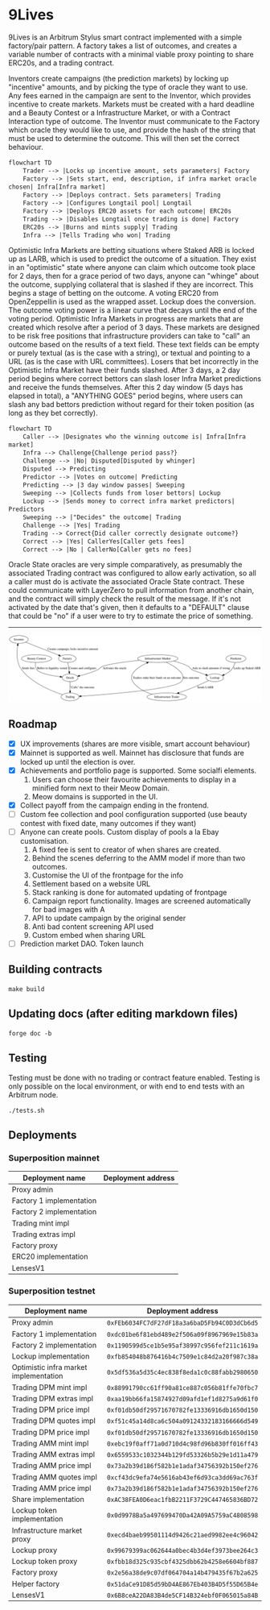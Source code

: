 
# 9Lives

9Lives is an Arbitrum Stylus smart contract implemented with a simple factory/pair
pattern. A factory takes a list of outcomes, and creates a variable number of contracts
with a minimal viable proxy pointing to share ERC20s, and a trading contract.

Inventors create campaigns (the prediction markets) by locking up "incentive" amounts, and
by picking the type of oracle they want to use. Any fees earned in the campaign are sent
to the Inventor, which provides incentive to create markets. Markets must be created with
a hard deadline and a Beauty Contest or a Infrastructure Market, or with a Contract
Interaction type of outcome. The Inventor must communicate to the Factory which oracle
they would like to use, and provide the hash of the string that must be used to determine
the outcome. This will then set the correct behaviour.

```mermaid
flowchart TD
    Trader --> |Locks up incentive amount, sets parameters| Factory
    Factory --> |Sets start, end, description, if infra market oracle chosen| Infra[Infra market]
    Factory --> |Deploys contract. Sets parameters| Trading
    Factory --> |Configures Longtail pool| Longtail
    Factory --> |Deploys ERC20 assets for each outcome| ERC20s
    Trading --> |Disables Longtail once trading is done| Factory
    ERC20s --> |Burns and mints supply| Trading
    Infra --> |Tells Trading who won| Trading
```

Optimistic Infra Markets are betting situations where Staked ARB is locked up as LARB,
which is used to predict the outcome of a situation. They exist in an "optimistic" state
where anyone can claim which outcome took place for 2 days, then for a grace period of two
days, anyone can "whinge" about the outcome, supplying collateral that is slashed if they
are incorrect. This begins a stage of betting on the outcome. A voting ERC20 from
OpenZeppellin is used as the wrapped asset. Lockup does the conversion. The outcome voting
power is a linear curve that decays until the end of the voting period. Optimistic Infra
Markets in progress are markets that are created which resolve after a period of 3 days.
These markets are designed to be risk free positions that infrastructure providers can
take to "call" an outcome based on the results of a text field. These text fields can be
empty or purely textual (as is the case with a string), or textual and pointing to a URL
(as is the case with URL committees). Losers that bet incorrectly in the Optimistic Infra
Market have their funds slashed. After 3 days, a 2 day period begins where correct bettors
can slash loser Infra Market predictions and receive the funds themselves. After this 2
day window (5 days has elapsed in total), a "ANYTHING GOES" period begins, where users can
slash any bad bettors prediction without regard for their token position (as long as they
bet correctly).

```mermaid
flowchart TD
    Caller --> |Designates who the winning outcome is| Infra[Infra market]
    Infra --> Challenge{Challenge period pass?}
    Challenge --> |No| Disputed[Disputed by whinger]
    Disputed --> Predicting
    Predictor --> |Votes on outcome| Predicting
    Predicting --> |3 day window passes| Sweeping
    Sweeping --> |Collects funds from loser bettors| Lockup
    Lockup --> |Sends money to correct infra market predictors| Predictors
    Sweeping --> |"Decides" the outcome| Trading
    Challenge --> |Yes| Trading
    Trading --> Correct{Did caller correctly designate outcome?}
    Correct --> |Yes| CallerYes[Caller gets fees]
    Correct --> |No | CallerNo[Caller gets no fees]
```

Oracle State oracles are very simple comparatively, as presumably the associated Trading
contract was configured to allow early activation, so all a caller must do is activate the
associated Oracle State contract. These could communicate with LayerZero to pull
information from another chain, and the contract will simply check the result of the
message. If it's not activated by the date that's given, then it defaults to a "DEFAULT"
clause that could be "no" if a user were to try to estimate the price of something.

---

![Diagram of the system](diagram.svg)

## Roadmap

- [X] UX improvements (shares are more visible, smart account behaviour)
- [X] Mainnet is supported as well. Mainnet has disclosure that funds are locked up until the election is over.
- [X] Achievements and portfolio page is supported. Some socialfi elements.
    1. Users can choose their favourite achievements to display in a minified form next to their Meow Domain.
    2. Meow domains is supported in the UI.
- [X] Collect payoff from the campaign ending in the frontend.
- [ ] Custom fee collection and pool configuration supported (use beauty contest with fixed date, many outcomes if they want)
- [ ] Anyone can create pools. Custom display of pools a la Ebay customisation.
    1. A fixed fee is sent to creator of when shares are created.
    2. Behind the scenes deferring to the AMM model if more than two outcomes.
    3. Customise the UI of the frontpage for the info
    4. Settlement based on a website URL
    5. Stack ranking is done for automated updating of frontpage
    6. Campaign report functionality. Images are screened automatically for bad images with A
    7. API to update campaign by the original sender
    8. Anti bad content screening API used
    9. Custom embed when sharing URL
- [ ] Prediction market DAO. Token launch

## Building contracts

	make build

## Updating docs (after editing markdown files)

	forge doc -b

## Testing

Testing must be done with no trading or contract feature enabled. Testing is only possible
on the local environment, or with end to end tests with an Arbitrum node.

	./tests.sh

## Deployments

### Superposition mainnet

|      Deployment name     |              Deployment address            |
|--------------------------|--------------------------------------------|
| Proxy admin              |  |
| Factory 1 implementation |  |
| Factory 2 implementation |  |
| Trading mint impl        |  |
| Trading extras impl      |  |
| Factory proxy            |  |
| ERC20 implementation     |  |
| LensesV1                 |  |

### Superposition testnet

|            Deployment name             |              Deployment address            |
|----------------------------------------|--------------------------------------------|
| Proxy admin                            | `0xFEb6034FC7dF27dF18a3a6baD5Fb94C0D3dCb6d5` |
| Factory 1 implementation               | `0xdc01be6f81ebd489e2f506a09f8967969e15b83a` |
| Factory 2 implementation               | `0x1190599d5ce1b5e95af38997c956fef211c1619a` |
| Lockup implementation                  | `0xfb854048b876416b4c7509e1c84d2a20f987c38a` |
| Optimistic infra market implementation | `0x5df536a5d35c4ec838f8eda1c0c88fabb2980650` |
| Trading DPM mint impl                  | `0x88991790cc61ff90a81ce887c056b81ffe70fbc7` |
| Trading DPM extras impl                | `0xaa19bb66fa15874927d09afd1ef1d8275a9d61f0` |
| Trading DPM price impl                 | `0xf01db50df29571670782fe13336916db1650d150` |
| Trading DPM quotes impl                | `0xf51c45a14d8ca6c504a09124332183166666d549` |
| Trading DPM price impl                 | `0xf01db50df29571670782fe13336916db1650d150` |
| Trading AMM mint impl                  | `0xebc19f0aff71a0d710d4c98fd96b830ff016ff43` |
| Trading AMM extras impl                | `0x6559533c1032344b129fd53326b5b29e1d11a479` |
| Trading AMM price impl                 | `0x73a2b39d186f582b1e1adaf34756392b150ef276` |
| Trading AMM quotes impl                | `0xcf43dc9efa74e5616ab43ef6d93ca3dd69ac763f` |
| Trading AMM price impl                 | `0x73a2b39d186f582b1e1adaf34756392b150ef276` |
| Share implementation                   | `0xAC38FEA0D6eac1fbB2211F3729C447465836BD72` |
| Lockup token implementation            | `0x0d9978Ba5a497699470Da42A09A5759aC4808598` |
| Infrastructure market proxy            | `0xecd4baeb99501114d9426c21aed9982ee4c96042` |
| Lockup proxy                           | `0x99679399ac062644a0bec4b3d4ef3973bee264c3` |
| Lockup token proxy                     | `0xfbb18d325c935cbf4325dbb62b4258e6604bf887` |
| Factory proxy                          | `0x2e56a38de9c07df064704a14b479435f67b2a625` |
| Helper factory                         | `0x51daCe91D85d59bD4AE867Eb403B4D5f55D65B4e` |
| LensesV1                               | `0x6B8ceA22DA83B4de5CF14B324ebf0F065015a84B` |
